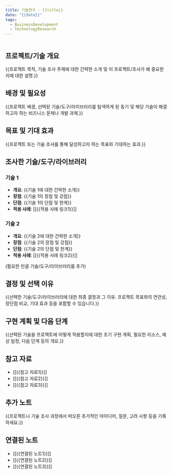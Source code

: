 ```yaml
---
title: 기술연구 - {{title}}
date: "{{date}}"
tags:
  - BusinessDevelopment
  - TechnologyResearch
---
```

```toc
```
## 프로젝트/기술 개요

{{프로젝트 목적, 기술 조사 주제에 대한 간략한 소개 및 이 프로젝트/조사가 왜 중요한지에 대한 설명.}}

## 배경 및 필요성

{{프로젝트 배경, 선택된 기술/도구/라이브러리를 탐색하게 된 동기 및 해당 기술이 해결하고자 하는 비즈니스 문제나 개발 과제.}}

## 목표 및 기대 효과

{{프로젝트 또는 기술 조사를 통해 달성하고자 하는 목표와 기대하는 효과.}}

## 조사한 기술/도구/라이브러리

### 기술 1

- **개요**: {{기술 1에 대한 간략한 소개}}
- **장점**: {{기술 1의 장점 및 강점}}
- **단점**: {{기술 1의 단점 및 한계}}
- **적용 사례**: [[{{적용 사례 링크1}}]]

### 기술 2

- **개요**: {{기술 2에 대한 간략한 소개}}
- **장점**: {{기술 2의 장점 및 강점}}
- **단점**: {{기술 2의 단점 및 한계}}
- **적용 사례**: [[{{적용 사례 링크2}}]]

(필요한 만큼 기술/도구/라이브러리를 추가)

## 결정 및 선택 이유

{{선택한 기술/도구/라이브러리에 대한 최종 결정과 그 이유. 프로젝트 목표와의 연관성, 장단점 비교, 기대 효과 등을 포함할 수 있습니다.}}

## 구현 계획 및 다음 단계

{{선택된 기술을 프로젝트에 어떻게 적용할지에 대한 초기 구현 계획, 필요한 리소스, 예상 일정, 다음 단계 등의 개요.}}

## 참고 자료

- [[{{참고 자료1}}]]
- [[{{참고 자료2}}]]
- [[{{참고 자료3}}]]

## 추가 노트

{{프로젝트나 기술 조사 과정에서 떠오른 추가적인 아이디어, 질문, 고려 사항 등을 기록하세요.}}

## 연결된 노트

- [[{{연결된 노트1}}]]
- [[{{연결된 노트2}}]]
- [[{{연결된 노트3}}]]

